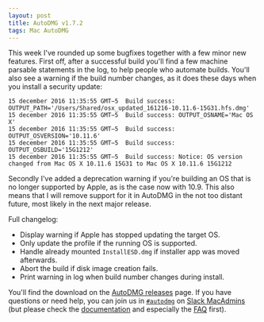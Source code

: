 ```yaml
---
layout: post
title: AutoDMG v1.7.2
tags: Mac AutoDMG
---
```


This week I've rounded up some bugfixes together with a few minor new features. First off, after a successful build you'll find a few machine parsable statements in the log, to help people who automate builds. You'll also see a warning if the build number changes, as it does these days when you install a security update:

    15 december 2016 11:35:55 GMT−5  Build success: OUTPUT_PATH='/Users/Shared/osx_updated_161216-10.11.6-15G31.hfs.dmg'
    15 december 2016 11:35:55 GMT−5  Build success: OUTPUT_OSNAME='Mac OS X'
    15 december 2016 11:35:55 GMT−5  Build success: OUTPUT_OSVERSION='10.11.6'
    15 december 2016 11:35:55 GMT−5  Build success: OUTPUT_OSBUILD='15G1212'
    15 december 2016 11:35:55 GMT−5  Build success: Notice: OS version changed from Mac OS X 10.11.6 15G31 to Mac OS X 10.11.6 15G1212

Secondly I've added a deprecation warning if you're building an OS that is no longer supported by Apple, as is the case now with 10.9. This also means that I will remove support for it in AutoDMG in the not too distant future, most likely in the next major release.

Full changelog:

* Display warning if Apple has stopped updating the target OS.
* Only update the profile if the running OS is supported.
* Handle already mounted `InstallESD.dmg` if installer app was moved afterwards.
* Abort the build if disk image creation fails.
* Print warning in log when build number changes during install.

You'll find the download on the [AutoDMG releases](https://github.com/MagerValp/AutoDMG/releases) page. If you have questions or need help, you can join us in [`#autodmg`](https://macadmins.slack.com/archives/autodmg) on [Slack MacAdmins](http://macadmins.org) (but please check the [documentation](https://github.com/MagerValp/AutoDMG/wiki) and especially the [FAQ](https://github.com/MagerValp/AutoDMG/wiki/FAQ) first).
